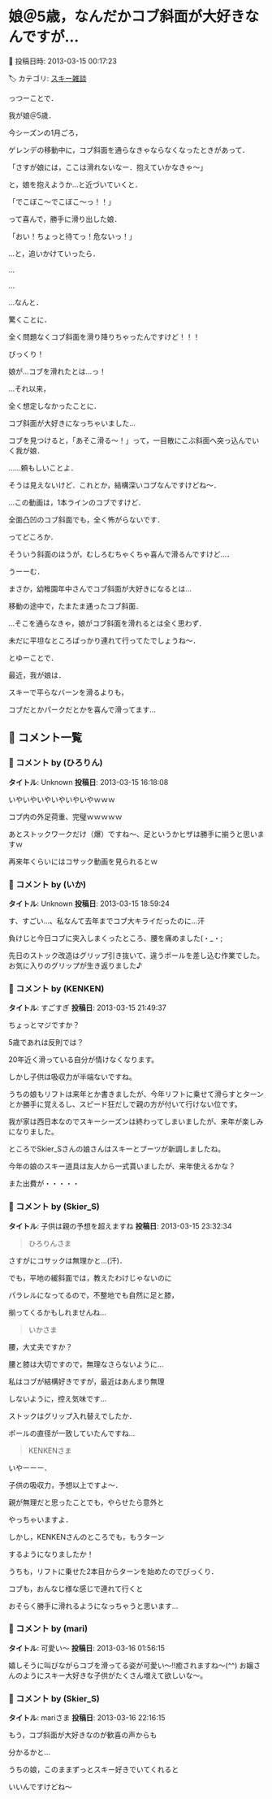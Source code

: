 # 娘＠5歳，なんだかコブ斜面が大好きなんですが…

📅 投稿日時: 2013-03-15 00:17:23

🏷️ カテゴリ: [スキー雑談](c1f9d2cb7478308da16419928ea3945e9.md)

っつーことで．


我が娘＠5歳．


今シーズンの1月ごろ，


ゲレンデの移動中に，コブ斜面を通らなきゃならなくなったときがあって．





「さすが娘には，ここは滑れないなー．抱えていかなきゃ～」


と，娘を抱えようか…と近づいていくと．


「でこぼこ～でこぼこ～っ！！」


って喜んで，勝手に滑り出した娘．


「おい！ちょっと待てっ！危ないっ！」


…と，追いかけていったら．


…


…


…なんと．


驚くことに．


全く問題なくコブ斜面を滑り降りちゃったんですけど！！！


びっくり！


娘が…コブを滑れたとは…っ！





…それ以来，


全く想定しなかったことに．


コブ斜面が大好きになっちゃいました…





コブを見つけると，「あそこ滑る～！」って，一目散にこぶ斜面へ突っ込んでいく我が娘．


……頼もしいことよ．





そうは見えないけど．これとか，結構深いコブなんですけどね～．





…この動画は，1本ラインのコブですけど．


全面凸凹のコブ斜面でも，全く怖がらないです．


ってどころか．


そういう斜面のほうが，むしろむちゃくちゃ喜んで滑るんですけど…．





うーーむ．


まさか，幼稚園年中さんでコブ斜面が大好きになるとは…


移動の途中で，たまたま通ったコブ斜面．


…そこを通らなきゃ，娘がコブ斜面を滑れるとは全く思わず．


未だに平坦なところばっかり連れて行ってたでしょうね～．





とゆーことで．


最近，我が娘は．


スキーで平らなバーンを滑るよりも，





コブだとかパークだとかを喜んで滑ってます…

## 💬 コメント一覧

### 💬 コメント by (ひろりん)
**タイトル**: Unknown
**投稿日**: 2013-03-15 16:18:08

いやいやいやいやいやいやｗｗｗ

コブ内の外足荷重、完璧ｗｗｗｗｗ

あとストックワークだけ（爆）ですね～、足というかヒザは勝手に揃うと思いますｗ

再来年くらいにはコサック動画を見られるとｗ

### 💬 コメント by (いか)
**タイトル**: Unknown
**投稿日**: 2013-03-15 18:59:24

す、すごい…、私なんて去年までコブ大キライだったのに…汗

負けじと今日コブに突入しまくったところ、腰を痛めました(・_・;



先日のストック改造はグリップ引き抜いて、違うポールを差し込む作業でした。お気に入りのグリップが生き返りました♪

### 💬 コメント by (KENKEN)
**タイトル**: すごすぎ
**投稿日**: 2013-03-15 21:49:37

ちょっとマジですか？

5歳であれは反則では？

20年近く滑っている自分が情けなくなります。



しかし子供は吸収力が半端ないですね。

うちの娘もリフトは来年とか書きましたが、今年リフトに乗せて滑らすとターンとか勝手に覚えるし、スピード狂だしで親の方が付いて行けない位です。



我が家は西日本なのでスキーシーズンは終わってしまいましたが、来年が楽しみになりました。



ところでSkier_Sさんの娘さんはスキーとブーツが新調しましたね。



今年の娘のスキー道具は友人から一式貰いましたが、来年使えるかな？

また出費が・・・・・

### 💬 コメント by (Skier_S)
**タイトル**: 子供は親の予想を超えますね
**投稿日**: 2013-03-15 23:32:34

>ひろりんさま

さすがにコサックは無理かと…(汗)．

でも，平地の緩斜面では，教えたわけじゃないのに

パラレルになってるので，不整地でも自然に足と膝，

揃ってくるかもしれませんね…



>いかさま

腰，大丈夫ですか？

腰と膝は大切ですので，無理なさらないように…

私はコブが結構好きですが，最近はあんまり無理

しないように，控え気味です…

ストックはグリップ入れ替えでしたか．

ポールの直径が一致していたんですね…



>KENKENさま

いやーーー．

子供の吸収力，予想以上ですよ～．

親が無理だと思ったことでも，やらせたら意外と

やっちゃいますよ．

しかし，KENKENさんのところでも，もうターン

するようになりましたか！

うちも，リフトに乗せた2本目からターンを始めたのでびっくり．

コブも，おんなじ様な感じで連れて行くと

おそらく勝手に滑れるようになっちゃうと思います…

### 💬 コメント by (mari)
**タイトル**: 可愛い～
**投稿日**: 2013-03-16 01:56:15

嬉しそうに叫びながらコブを滑ってる姿が可愛い～!!癒されますね～(^^) お嬢さんのようにスキー大好きな子供がたくさん増えて欲しいな～。

### 💬 コメント by (Skier_S)
**タイトル**: mariさま
**投稿日**: 2013-03-16 22:16:15

もう，コブ斜面が大好きなのが歓喜の声からも

分かるかと…

うちの娘，このままずっとスキー好きでいてくれると

いいんですけどね～

